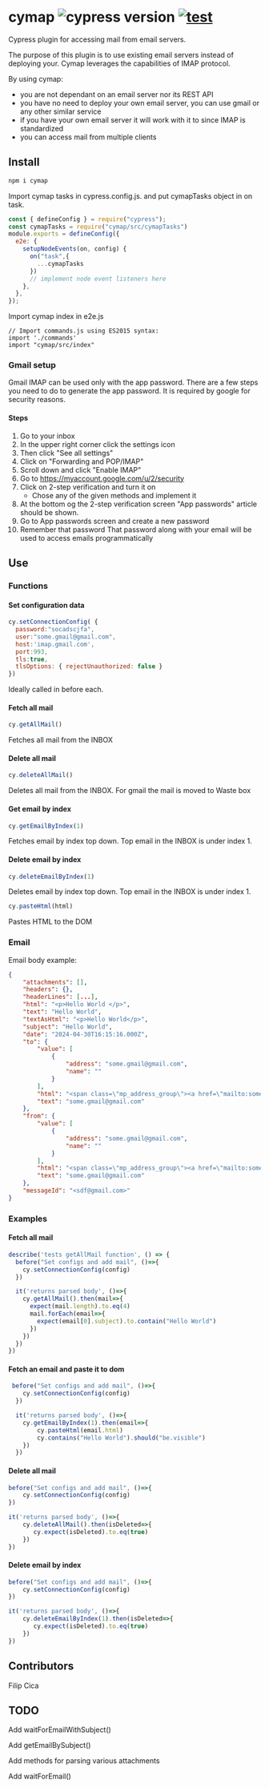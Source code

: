 # cymap ![cypress version](https://img.shields.io/badge/cypress-13.8.0-brightgreen) [![test](https://github.com/FC122/cymap/actions/workflows/test.yml/badge.svg?branch=main)](https://github.com/FC122/cymap/actions/workflows/test.yml)

Cypress plugin for accessing mail from email servers.

The purpose of this plugin is to use existing email servers instead of deploying your. Cymap leverages the capabilities of IMAP protocol.

By using cymap:
- you are not dependant on an email server nor its REST API
- you have no need to deploy your own email server, you can use gmail or any other similar service
- if you have your own email server it will work with it to since IMAP is standardized
- you can access mail from multiple clients

## Install

```bash
npm i cymap
```

Import cymap tasks in cypress.config.js. and put cymapTasks object in on task.
```js
const { defineConfig } = require("cypress");
const cymapTasks = require("cymap/src/cymapTasks")
module.exports = defineConfig({
  e2e: {
    setupNodeEvents(on, config) {
      on("task",{
        ...cymapTasks
      })
      // implement node event listeners here
    },
  },
});

```

Import cymap index in e2e.js
```JS
// Import commands.js using ES2015 syntax:
import './commands'
import "cymap/src/index"
```
### Gmail <IMAP> setup
Gmail IMAP can be used only with the app password. There are a few steps you need to do to generate the app password. It is required by google for security reasons.
#### Steps
1. Go to your inbox
2. In the upper right corner click the settings icon
3. Then click "See all settings"
4. Click on "Forwarding and POP/IMAP"
5. Scroll down and click "Enable IMAP"
6. Go to https://myaccount.google.com/u/2/security 
7. Click on 2-step verification and turn it on
    - Chose any of the given methods and implement it 
8. At the bottom og the 2-step verification screen "App passwords" article should be shown.
9. Go to App passwords screen and create a new password
10. Remember that password
    That password along with your email will be used to access emails programmatically

## Use
### Functions
#### Set configuration data
```js
cy.setConnectionConfig( {
  password:"socadscjfa",
  user:"some.gmail@gmail.com",
  host:'imap.gmail.com',
  port:993,
  tls:true,
  tlsOptions: { rejectUnauthorized: false }
})
```
Ideally called in before each.

#### Fetch all mail
```js
cy.getAllMail()
```
Fetches all mail from the INBOX


#### Delete all mail
```js
cy.deleteAllMail()
```
Deletes all mail from the INBOX. For gmail the mail is moved to Waste box


#### Get email by index
```js
cy.getEmailByIndex(1)
```
Fetches email by index top down. Top email in the INBOX is under index 1.


#### Delete email by index
```js
cy.deleteEmailByIndex(1)
```
Deletes email by index top down. Top email in the INBOX is under index 1.


```js
cy.pasteHtml(html)
```
Pastes HTML to the DOM

### Email
Email body example:
```json
{
    "attachments": [],
    "headers": {},
    "headerLines": [...],
    "html": "<p>Hello World </p>",
    "text": "Hello World",
    "textAsHtml": "<p>Hello World</p>",
    "subject": "Hello World",
    "date": "2024-04-30T16:15:16.000Z",
    "to": {
        "value": [
            {
                "address": "some.gmail@gmail.com",
                "name": ""
            }
        ],
        "html": "<span class=\"mp_address_group\"><a href=\"mailto:some.gmail@gmail.com\" class=\"mp_address_email\">some.gmail@gmail.com.com</a></span>",
        "text": "some.gmail@gmail.com"
    },
    "from": {
        "value": [
            {
                "address": "some.gmail@gmail.com",
                "name": ""
            }
        ],
        "html": "<span class=\"mp_address_group\"><a href=\"mailto:some.gmail@gmail.com\" class=\"mp_address_email\">some.gmail@gmail.com</a></span>",
        "text": "some.gmail@gmail.com"
    },
    "messageId": "<sdf@gmail.com>"
}
```
### Examples
#### Fetch all mail
```js
describe('tests getAllMail function', () => {
  before("Set configs and add mail", ()=>{
    cy.setConnectionConfig(config)
  })

  it('returns parsed body', ()=>{
    cy.getAllMail().then(mail=>{
      expect(mail.length).to.eq(4)
      mail.forEach(email=>{
        expect(email[0].subject).to.contain("Hello World")
      })
    })
  })
})
```

#### Fetch an email and paste it to dom
```js
 before("Set configs and add mail", ()=>{
    cy.setConnectionConfig(config)
  })

  it('returns parsed body', ()=>{
    cy.getEmailByIndex(1).then(email=>{
        cy.pasteHtml(email.html)
        cy.contains("Hello World").should("be.visible")
    })
  })
```

#### Delete all mail
```js
before("Set configs and add mail", ()=>{
    cy.setConnectionConfig(config)
})

it('returns parsed body', ()=>{
    cy.deleteAllMail().then(isDeleted=>{
       cy.expect(isDeleted).to.eq(true)
    })
})
```

#### Delete email by index
```js
before("Set configs and add mail", ()=>{
    cy.setConnectionConfig(config)
})

it('returns parsed body', ()=>{
    cy.deleteEmailByIndex(1).then(isDeleted=>{
       cy.expect(isDeleted).to.eq(true)
    })
})
```

## Contributors
Filip Cica

## TODO
Add waitForEmailWithSubject()

Add getEmailBySubject()

Add methods for parsing various attachments

Add waitForEmail()